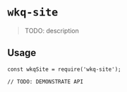 # `wkq-site`

> TODO: description

## Usage

```
const wkqSite = require('wkq-site');

// TODO: DEMONSTRATE API
```
